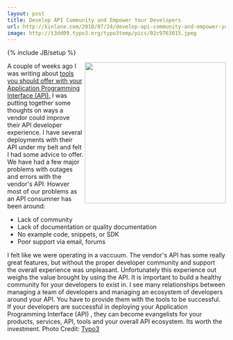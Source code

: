 ```yaml
---
layout: post
title: Develop API Community and Empower Your Developers
url: http://kinlane.com/2010/07/24/develop-api-community-and-empower-your-developers/
image: http://t3dd09.typo3.org/typo3temp/pics/02c9763015.jpeg
---
```

{% include JB/setup %}
<p>
     <a href="http://t3dd09.typo3.org/home.html" target="_blank"><img class="alignnone c1" title="Developer Community" src="http://t3dd09.typo3.org/typo3temp/pics/02c9763015.jpeg" alt="" width="325" align="right" /></a>A couple of weeks ago I was writing about <a href="http://www.kinlane.com/2010/07/tools-you-should-offer-with-your-application-program-interface-api/">tools you should offer with your Application Programming Interface (API).</a> I was putting together some thoughts on ways a vendor could improve their API developer experience. I have several deployments with their API under my belt and felt I had some advice to offer. We have had a few major problems with outages and errors with the vendor's API. Howver most of our problems as an API consumner has been around:
</p>
<ul class="mainlist">
     <li>Lack of community
     </li>
     <li>Lack of documentation or quality documentation
     </li>
     <li>No example code, snippets, or SDK
     </li>
     <li>Poor support via email, forums
     </li>
</ul>
<p>
     I felt like we were operating in a vaccuum. The vendor's API has some really great features, but without the proper developer community and support the overall experience was unpleasant. Unfortunately this experience out weighs the value brought by using the API. It is important to build a healthy community for your developers to exist in. I see many relationships between managing a team of developers and managing an ecosystem of developers around your API. You have to provide them with the tools to be successful. If your developers are successful in deploying your Application Programming Interface (API) , they can become evangelists for your products, services, API, tools and your overall API ecosystem. Its worth the investment. Photo Credit: <a href="http://t3dd09.typo3.org/home.html" target="_blank">Typo3</a>
</p>